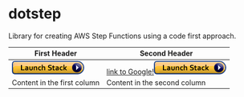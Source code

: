 # dotstep
Library for creating AWS Step Functions using a code first approach.

First Header|Second Header
------------|-------------
![Launch in us-west-2](cloudformation-launch-stack.png)|[link to Google!](http://google.com)![Launch in us-west-2](cloudformation-launch-stack.png)
Content in the first column|Content in the second column
